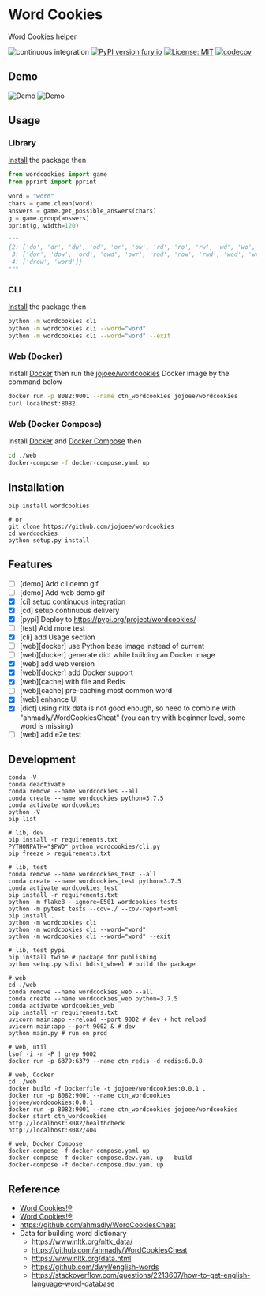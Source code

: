 # Word Cookies

Word Cookies helper

![continuous integration](https://github.com/jojoee/wordcookies/workflows/continuous%20integration/badge.svg?branch=master)
[![PyPI version fury.io](https://badge.fury.io/py/wordcookies.svg)](https://pypi.python.org/pypi/wordcookies/)
[![License: MIT](https://img.shields.io/badge/License-MIT-yellow.svg)](https://opensource.org/licenses/MIT)
[![codecov](https://codecov.io/gh/jojoee/wordcookies/branch/master/graph/badge.svg)](https://codecov.io/gh/jojoee/wordcookies)

## Demo

![Demo](https://raw.githack.com/jojoee/wordcookies/master/demo.png)
![Demo](https://i.imgur.com/Rc8dyZD.gif)

## Usage

### Library

[Install](https://github.com/jojoee/wordcookies#installation) the package then

```python
from wordcookies import game
from pprint import pprint

word = "word"
chars = game.clean(word)
answers = game.get_possible_answers(chars)
g = game.group(answers)
pprint(g, width=120)

"""
{2: ['do', 'dr', 'dw', 'od', 'or', 'ow', 'rd', 'ro', 'rw', 'wd', 'wo', 'wr'],
 3: ['dor', 'dow', 'ord', 'owd', 'owr', 'rod', 'row', 'rwd', 'wod', 'wro'],
 4: ['drow', 'word']}
"""
```

### CLI

[Install](https://github.com/jojoee/wordcookies#installation) the package then

```bash
python -m wordcookies cli
python -m wordcookies cli --word="word"
python -m wordcookies cli --word="word" --exit
```

### Web (Docker)

Install [Docker](https://docs.docker.com/get-docker/) then run the [jojoee/wordcookies](https://hub.docker.com/repository/docker/jojoee/wordcookies/) Docker image by the command below

```bash
docker run -p 8082:9001 --name ctn_wordcookies jojoee/wordcookies
curl localhost:8082
```

### Web (Docker Compose)

Install [Docker](https://docs.docker.com/get-docker/) and [Docker Compose](https://docs.docker.com/compose/install/) then

```bash
cd ./web
docker-compose -f docker-compose.yaml up
```

## Installation

```
pip install wordcookies

# or
git clone https://github.com/jojoee/wordcookies
cd wordcookies
python setup.py install
```

## Features

- [ ] [demo] Add cli demo gif
- [ ] [demo] Add web demo gif
- [x] [ci] setup continuous integration
- [x] [cd] setup continuous delivery
- [x] [pypi] Deploy to https://pypi.org/project/wordcookies/
- [ ] [test] Add more test
- [x] [cli] add Usage section
- [ ] [web][docker] use Python base image instead of current
- [ ] [web][docker] generate dict while building an Docker image
- [x] [web] add web version
- [x] [web][docker] add Docker support
- [x] [web][cache] with file and Redis
- [ ] [web][cache] pre-caching most common word
- [x] [web] enhance UI
- [x] [dict] using nltk data is not good enough, so need to combine with "ahmadly/WordCookiesCheat" (you can try with beginner level, some word is missing)
- [ ] [web] add e2e test

## Development

```
conda -V
conda deactivate
conda remove --name wordcookies --all
conda create --name wordcookies python=3.7.5
conda activate wordcookies
python -V
pip list

# lib, dev
pip install -r requirements.txt
PYTHONPATH="$PWD" python wordcookies/cli.py
pip freeze > requirements.txt

# lib, test
conda remove --name wordcookies_test --all
conda create --name wordcookies_test python=3.7.5
conda activate wordcookies_test
pip install -r requirements.txt
python -m flake8 --ignore=E501 wordcookies tests
python -m pytest tests --cov=./ --cov-report=xml
pip install .
python -m wordcookies cli
python -m wordcookies cli --word="word"
python -m wordcookies cli --word="word" --exit

# lib, test pypi
pip install twine # package for publishing
python setup.py sdist bdist_wheel # build the package

# web
cd ./web
conda remove --name wordcookies_web --all
conda create --name wordcookies_web python=3.7.5
conda activate wordcookies_web
pip install -r requirements.txt
uvicorn main:app --reload --port 9002 # dev + hot reload
uvicorn main:app --port 9002 & # dev
python main.py # run on prod

# web, util
lsof -i -n -P | grep 9002
docker run -p 6379:6379 --name ctn_redis -d redis:6.0.8

# web, Cocker
cd ./web
docker build -f Dockerfile -t jojoee/wordcookies:0.0.1 .
docker run -p 8082:9001 --name ctn_wordcookies jojoee/wordcookies:0.0.1
docker run -p 8082:9001 --name ctn_wordcookies jojoee/wordcookies
docker start ctn_wordcookies
http://localhost:8082/healthcheck
http://localhost:8082/404

# web, Docker Compose
docker-compose -f docker-compose.yaml up
docker-compose -f docker-compose.dev.yaml up --build
docker-compose -f docker-compose.dev.yaml up
```

## Reference
- [Word Cookies!®](https://play.google.com/store/apps/details?id=com.bitmango.go.wordcookies&hl=en)
- [Word Cookies!®](https://itunes.apple.com/us/app/word-cookies/id1153883316?mt=8)
- https://github.com/ahmadly/WordCookiesCheat
- Data for building word dictionary
  - https://www.nltk.org/nltk_data/
  - https://github.com/ahmadly/WordCookiesCheat
  - https://www.nltk.org/data.html
  - https://github.com/dwyl/english-words
  - https://stackoverflow.com/questions/2213607/how-to-get-english-language-word-database
